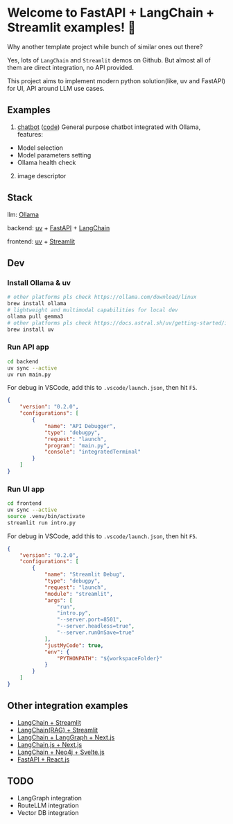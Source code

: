 # Welcome to FastAPI + LangChain + Streamlit examples! 👋

Why another template project while bunch of similar ones out there?

Yes, lots of `LangChain` and `Streamlit` demos on Github. But almost all of them are direct integration, no API provided.

This project aims to implement modern python solution(like, uv and FastAPI) for UI, API around LLM use cases.

## Examples

1. [chatbot](chatbot) ([code](./frontend/pages/chatbot.py))
  General purpose chatbot integrated with Ollama, features:
  - Model selection
  - Model parameters setting
  - Ollama health check
2. image descriptor

## Stack

llm: [Ollama](http://ollama.com)

backend: [uv](https://docs.astral.sh/uv/) + [FastAPI](https://fastapi.tiangolo.com/) + [LangChain](http://langchain.com)

frontend: [uv](https://docs.astral.sh/uv/) + [Streamlit](https://streamlit.io)

## Dev

### Install Ollama & uv

```bash
# other platforms pls check https://ollama.com/download/linux
brew install ollama
# lightweight and multimodal capabilities for local dev
ollama pull gemma3
# other platforms pls check https://docs.astral.sh/uv/getting-started/installation/
brew install uv
```

### Run API app

```bash
cd backend
uv sync --active
uv run main.py
```

For debug in VSCode, add this to `.vscode/launch.json`, then hit `F5`.

```json
{
    "version": "0.2.0",
    "configurations": [
        {
            "name": "API Debugger",
            "type": "debugpy",
            "request": "launch",
            "program": "main.py",
            "console": "integratedTerminal"
        }
    ]
}
```

### Run UI app

```bash
cd frontend
uv sync --active
source .venv/bin/activate
streamlit run intro.py
```

For debug in VSCode, add this to `.vscode/launch.json`, then hit `F5`.

```json
{
    "version": "0.2.0",
    "configurations": [
        {
            "name": "Streamlit Debug",
            "type": "debugpy",
            "request": "launch",
            "module": "streamlit",
            "args": [
                "run",
                "intro.py",
                "--server.port=8501",
                "--server.headless=true",
                "--server.runOnSave=true"
            ],
            "justMyCode": true,
            "env": {
                "PYTHONPATH": "${workspaceFolder}"
            }
        }
    ]
}
```

## Other integration examples
- [LangChain + Streamlit](https://github.com/streamlit/llm-examples)
- [LangChain(RAG) + Streamlit](https://github.com/streamlit/example-app-langchain-rag)
- [LangChain + LangGraph + Next.js](https://github.com/langchain-ai/chat-langchain)
- [LangChain.js + Next.js](https://github.com/langchain-ai/langchain-nextjs-template)
- [LangChain + Neo4j + Svelte.js](https://github.com/docker/genai-stack)
- [FastAPI + React.js](https://github.com/fastapi/full-stack-fastapi-template)

## TODO

- LangGraph integration
- RouteLLM integration
- Vector DB integration
